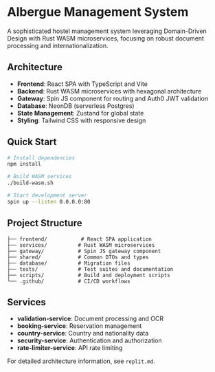 # Albergue Management System

A sophisticated hostel management system leveraging Domain-Driven Design with Rust WASM microservices, focusing on robust document processing and internationalization.

## Architecture

- **Frontend**: React SPA with TypeScript and Vite
- **Backend**: Rust WASM microservices with hexagonal architecture
- **Gateway**: Spin JS component for routing and Auth0 JWT validation
- **Database**: NeonDB (serverless Postgres)
- **State Management**: Zustand for global state
- **Styling**: Tailwind CSS with responsive design

## Quick Start

```bash
# Install dependencies
npm install

# Build WASM services
./build-wasm.sh

# Start development server
spin up --listen 0.0.0.0:80
```

## Project Structure

```
├── frontend/           # React SPA application
├── services/          # Rust WASM microservices
├── gateway/           # Spin JS gateway component
├── shared/            # Common DTOs and types
├── database/          # Migration files
├── tests/             # Test suites and documentation
├── scripts/           # Build and deployment scripts
└── .github/           # CI/CD workflows
```

## Services

- **validation-service**: Document processing and OCR
- **booking-service**: Reservation management
- **country-service**: Country and nationality data
- **security-service**: Authentication and authorization
- **rate-limiter-service**: API rate limiting

For detailed architecture information, see `replit.md`.